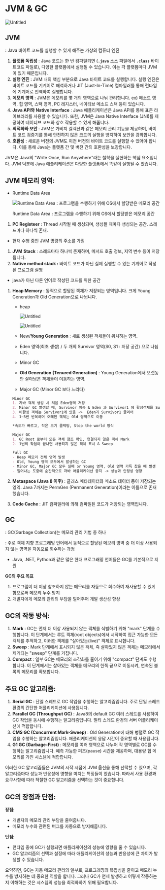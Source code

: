 # JVM & GC

![Untitled](https://prod-files-secure.s3.us-west-2.amazonaws.com/4a50ccd5-0771-4bf1-ba97-dabe26064358/751a95fb-e369-4663-9ecc-63859c5a3eed/Untitled.png)





## JVM

: Java 바이트 코드를 실행할 수 있게 해주는 가상의 컴퓨터 엔진

1. **플랫폼 독립성** : Java 코드는 한 번 컴파일되면 (**`.java`** 소스 파일에서 **`.class`** 바이트코드 파일로), 다양한 플랫폼에서 실행될 수 있습니다. 이는 각 플랫폼마다 JVM이 있기 때문입니다.
2. **실행 엔진** : JVM 내의 핵심 부분으로 Java 바이트 코드를 실행합니다. 실행 엔진은 바이트 코드를 기계어로 해석하거나 JIT (Just-In-Time) 컴파일러를 통해 런타임에 기계어로 번역하여 실행합니다.
3. **메모리 영역** : JVM은 메모리를 몇 개의 영역으로 나눠 관리합니다. ex) 메소드 영역, 힙 영역, 스택 영역, PC 레지스터, 네이티브 메소드 스택 등이 있습니다.
4. **Java API와 Native Interface** : Java 애플리케이션은 Java API를 통해 표준 라이브러리를 사용할 수 있습니다. 또한, JVM은 Java Native Interface (JNI)를 제공하여 네이티브 코드와 상호 작용할 수 있게 해줍니다.
5. **최적화와 보안** : JVM은 가비지 컬렉션과 같은 메모리 관리 기능을 제공하며, 바이트 코드 검증기를 통해 안전하지 않은 코드의 실행을 방지하여 보안을 강화합니다.
6. **호환성** : 새로운 버전의 JVM도 이전 버전의 바이트 코드를 실행할 수 있어야 합니다. 이를 통해 Java는 플랫폼 간 및 버전 간의 호환성을 보장합니다.

JVM은 Java의 "Write Once, Run Anywhere"라는 철학을 실현하는 핵심 요소입니다. JVM 덕분에 Java 애플리케이션은 다양한 플랫폼에서 똑같이 실행될 수 있습니다.







## **JVM 메모리 영역:**

- Runtime Data Area

  ![Runtime Data Area : 프로그램을 수행하기 위해 OS에서 할당받은 메모리 공간](https://prod-files-secure.s3.us-west-2.amazonaws.com/4a50ccd5-0771-4bf1-ba97-dabe26064358/97d1198a-1aaa-41bb-9886-573241642f50/Untitled.png)

  Runtime Data Area : 프로그램을 수행하기 위해 OS에서 할당받은 메모리 공간

1. **PC Registeer :** Thread 시작될 때 생성되며, 생성될 때마다 생성되는 공간. 스레드마다 하나씩 존재.

- 현재 수행 중인 JVM 명령의 주소를 가짐

1. **JVM** **Stack** : 스레드마다 하나씩 존재하며, 메서드 호출 정보, 지역 변수 등이 저장됩니다.
2. **Native method stack :** 바이트 코드가 아닌 실제 실행할 수 있는 기계어로 작성된 프로그램 실행

- java가 아닌 다른 언어로 작성된 코드를 위한 공간

1. **Heap Memory** : 동적으로 할당된 객체가 저장되는 영역입니다. 크게 Young Generation과 Old Generation으로 나뉩니다.

   - heap

     ![Untitled](https://prod-files-secure.s3.us-west-2.amazonaws.com/4a50ccd5-0771-4bf1-ba97-dabe26064358/747bb60b-7c00-495f-bc6e-9323857f5531/Untitled.png)

     ![Untitled](https://prod-files-secure.s3.us-west-2.amazonaws.com/4a50ccd5-0771-4bf1-ba97-dabe26064358/d32cdaa5-ac6f-42ad-882c-6e017674ed09/Untitled.png)

   - New/**Young Generation** : 새로 생성된 객체들이 위치하는 영역.

   - Eden 영역(최초 생성) / 두 개의 Survivor 영역(S0, S1 : 저장 공간) 으로 나뉩니다.

   - Minor GC

   - **Old Generation (Tenured Generation)** : Young Generation에서 오랫동안 살아남은 객체들이 이동하는 영역.

   - Major GC (Minor GC 보다 느리다)

   ```markdown
   Minor GC
   1. 자바 객체 생성 시 처음 Eden영역 저장
   2. Minor GC 발생할 때, Survivor 이동 & Eden 과 Survivor1 에 활성객체를 Survivor2에 복사
   3. 비활성 객체는 Survivor1에 있음 ->  Eden과 Survivor1 클리어
   4. 1~3번 반복하며 오래된 객체는 Old 영역으로 이동
   
   *속도가 빠르고, 작은 크기 콜렉팅, Stop the world 방식
   ```

   ```markdown
   Major GC
   1. GC Root 로부터 모든 객체 참조 확인, 연결되지 않은 객체 Mark
   2. 1번의 작업이 끝나면 사용되지 않은 객체 표시 & Sweep
   ```

   ```markdown
   Full GC
   - Heap 메모리 전체 영역 발생
   - Old, Young 영역 모두에서 발생하는 GC
   - Minor GC, Major GC 모두 실패 or Young 영역, Old 영역 가득 찼을 때 발생
   - 일어나는 도중에 순간적으로 자바 어플리케이션 중지 -> 성능과 안정성 영향
   ```

2. **Metaspace (Java 8 이후)** : 클래스 메타데이터와 메소드 데이터 등이 저장되는 영역. Java 7까지는 PermGen (Permanent Generation)이라는 이름으로 존재했습니다.

3. **Code Cache** : JIT 컴파일러에 의해 컴파일된 코드가 저장되는 영역입니다.





## GC

: GC(Garbage Collection)는 메모리 관리 기법 중 하나

: 주로 객체 지향 프로그래밍 언어에서 동적으로 할당된 메모리 영역 중 더 이상 사용되지 않는 영역을 자동으로 회수하는 과정

- Java, .NET, Python과 같은 많은 현대 프로그래밍 언어들은 GC를 기본적으로 지원

**GC의 주요 목표**

1. 프로그램이 더 이상 참조하지 않는 메모리를 자동으로 회수하여 재사용할 수 있게 함으로써 메모리 누수 방지
2. 개발자에게 메모리 관리의 부담을 덜어주어 개발 생산성 향상





## **GC의 작동 방식:**

1. **Mark** : GC는 먼저 더 이상 사용되지 않는 객체를 식별하기 위해 "mark" 단계를 수행합니다. 이 단계에서는 루트 객체(root objects)에서 시작하여 접근 가능한 모든 객체를 추적하고, 이러한 객체를 "살아있는(live)" 객체로 표시합니다.
2. **Sweep** : Mark 단계에서 표시되지 않은 객체, 즉 살아있지 않은 객체는 메모리에서 제거되는 "sweep" 단계를 거칩니다.
3. **Compact** : 일부 GC는 메모리의 조각화를 줄이기 위해 "compact" 단계도 수행합니다. 이 단계에서는 살아있는 객체를 메모리의 한쪽 끝으로 이동시켜, 연속된 블록의 메모리를 확보합니다.





## **주요 GC 알고리즘:**

1. **Serial GC** : 단일 스레드로 GC 작업을 수행하는 알고리즘입니다. 주로 단일 스레드 환경의 간단한 어플리케이션에 사용됩니다.
2. **Parallel GC (Throughput GC)** : Java8의 default GC 여러 스레드를 사용하여 GC 작업을 동시에 수행하는 알고리즘입니다. 멀티 스레드 환경의 서버 어플리케이션에 적합합니다.
3. **CMS GC (Concurrent Mark-Sweep)** : Old Generation에 대해 병렬로 GC 작업을 수행하는 알고리즘입니다. 애플리케이션의 응답 시간이 중요할 때 사용됩니다.
4. **G1 GC (Garbage-First)** : 메모리를 여러 영역으로 나누어 각 영역별로 GC를 수행하는 알고리즘입니다. 예측 가능한 퍼즈(pause) 시간을 제공하며, 대용량 힙 메모리를 가진 시스템에 적합합니다.

이러한 GC 알고리즘들은 JVM의 시작 시점에 JVM 옵션을 통해 선택할 수 있으며, 각 알고리즘마다 성능과 반응성에 영향을 미치는 특징들이 있습니다. 따라서 사용 환경과 요구사항에 따라 적절한 GC 알고리즘을 선택하는 것이 중요합니다.





## **GC의 장점과 단점:**

**장점**:

- 개발자의 메모리 관리 부담을 줄여줍니다.
- 메모리 누수와 관련된 버그를 자동으로 방지해줍니다.

**단점**:

- 런타임 중에 GC가 실행되면 애플리케이션의 성능에 영향을 줄 수 있습니다.
- GC 알고리즘의 선택과 설정에 따라 애플리케이션의 성능과 반응성에 큰 차이가 발생할 수 있습니다.

요약하면, GC는 자동 메모리 관리의 일부로, 프로그래밍의 복잡성을 줄이고 메모리 누수를 방지하는 데 중요한 역할을 합니다. 그러나 GC가 언제 발생하고 어떻게 작동하는지 이해하는 것은 시스템의 성능을 최적화하기 위해 필요합니다.
